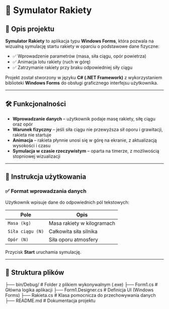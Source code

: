 # 🚀 Symulator Rakiety

## 📌 Opis projektu

**Symulator Rakiety** to aplikacja typu **Windows Forms**, która pozwala na wizualną symulację startu rakiety w oparciu o podstawowe dane fizyczne:

- ✅ Wprowadzenie parametrów (masa, siła ciągu, opór powietrza)
- ✅ Animacja lotu rakiety (ruch w górę)
- ✅ Zatrzymanie rakiety przy braku odpowiedniej siły ciągu

Projekt został stworzony w języku **C# (.NET Framework)** z wykorzystaniem biblioteki **Windows Forms** do obsługi graficznego interfejsu użytkownika.

---

## 🛠️ Funkcjonalności

- **Wprowadzanie danych** – użytkownik podaje masę rakiety, siłę ciągu oraz opór
- **Warunek fizyczny** – jeśli siła ciągu nie przewyższa sił oporu i grawitacji, rakieta nie startuje
- **Animacja** – rakieta płynnie unosi się w górę na ekranie, z aktualizacją wysokości i czasu
- **Symulacja w czasie rzeczywistym** – oparta na timerze, z możliwością stopniowej wizualizacji

---

## 🧪 Instrukcja użytkowania

### ✅ Format wprowadzania danych

Użytkownik wpisuje dane do odpowiednich pól tekstowych:

| Pole            | Opis                        |
|-----------------|-----------------------------|
| `Masa (kg)`     | Masa rakiety w kilogramach  |
| `Siła ciągu (N)`| Całkowita siła silnika      |
| `Opór (N)`      | Siła oporu atmosfery        |

Przycisk **Start** uruchamia symulację.

---

## 📁 Struktura plików
├── bin/Debug/ # Folder z plikiem wykonywalnym (.exe)
├── Form1.cs # Główna logika aplikacji
├── Form1.Designer.cs # Definicja UI (Windows Forms)
├── Rakieta.cs # Klasa pomocnicza do przechowywania danych
├── README.md # Dokumentacja projektu
